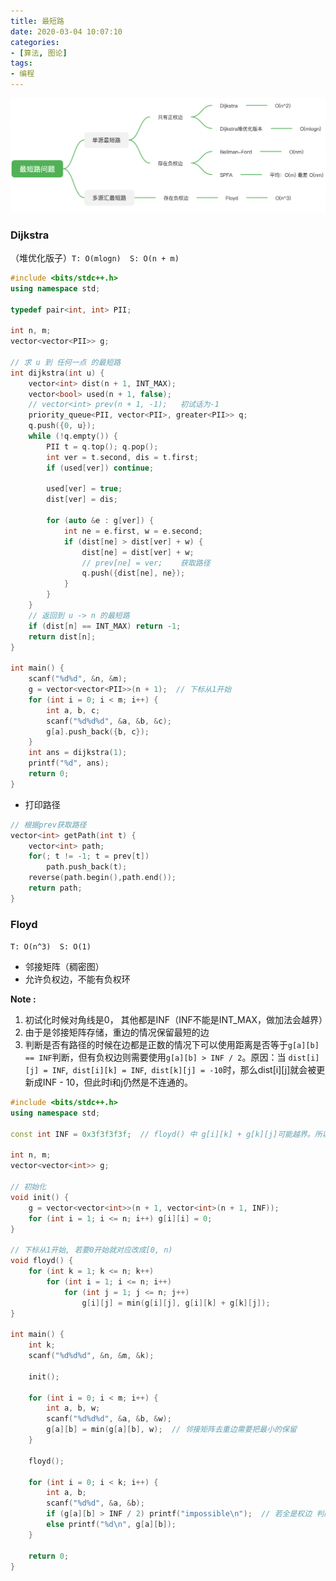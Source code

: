 ```yaml
---
title: 最短路
date: 2020-03-04 10:07:10
categories:
- [算法, 图论]
tags:
- 编程
---
```


![](https://raw.githubusercontent.com/happy-yuxuan/picgo/master/img/image-20200127131950787.png)

### Dijkstra

（堆优化版子）`T: O(mlogn)  S: O(n + m)`

```c++
#include <bits/stdc++.h>
using namespace std;

typedef pair<int, int> PII;

int n, m;
vector<vector<PII>> g;

// 求 u 到 任何一点 的最短路
int dijkstra(int u) {
    vector<int> dist(n + 1, INT_MAX);
    vector<bool> used(n + 1, false);
    // vector<int> prev(n + 1, -1);   初试话为-1
    priority_queue<PII, vector<PII>, greater<PII>> q;
    q.push({0, u});
    while (!q.empty()) {
        PII t = q.top(); q.pop();
        int ver = t.second, dis = t.first;
        if (used[ver]) continue;

        used[ver] = true;
        dist[ver] = dis;
        
        for (auto &e : g[ver]) {
            int ne = e.first, w = e.second;
            if (dist[ne] > dist[ver] + w) {
                dist[ne] = dist[ver] + w;
                // prev[ne] = ver;    获取路径
                q.push({dist[ne], ne});
            }
        }
    }
    // 返回到 u -> n 的最短路
    if (dist[n] == INT_MAX) return -1;
    return dist[n];
}

int main() {
    scanf("%d%d", &n, &m);
    g = vector<vector<PII>>(n + 1);  // 下标从1开始
    for (int i = 0; i < m; i++) {
        int a, b, c;
        scanf("%d%d%d", &a, &b, &c);
        g[a].push_back({b, c});
    }
    int ans = dijkstra(1);
    printf("%d", ans);
    return 0;
}
```

* 打印路径

```c++
// 根据prev获取路径
vector<int> getPath(int t) {
    vector<int> path;
    for(; t != -1; t = prev[t])
        path.push_back(t);
    reverse(path.begin(),path.end());
    return path; 
}
```



### Floyd

 `T: O(n^3)  S: O(1)`

* 邻接矩阵（稠密图）
* 允许负权边，不能有负权环

**Note :**

1. 初试化时候对角线是0， 其他都是INF（INF不能是INT_MAX，做加法会越界）
2. 由于是邻接矩阵存储，重边的情况保留最短的边
3. 判断是否有路径的时候在边都是正数的情况下可以使用距离是否等于`g[a][b] == INF`判断，但有负权边则需要使用`g[a][b] > INF / 2`。原因：当 `dist[i][j] = INF`,` dist[i][k] = INF`,` dist[k][j] = -10`时，那么dist[i][j]就会被更新成INF - 10，但此时i和j仍然是不连通的。

```c++
#include <bits/stdc++.h>
using namespace std;

const int INF = 0x3f3f3f3f;  // floyd() 中 g[i][k] + g[k][j]可能越界。所以INF为0x3f3f3f3f

int n, m;
vector<vector<int>> g;

// 初始化
void init() {
    g = vector<vector<int>>(n + 1, vector<int>(n + 1, INF));
    for (int i = 1; i <= n; i++) g[i][i] = 0;
}

// 下标从1开始, 若要0开始就对应改成[0, n)
void floyd() {
    for (int k = 1; k <= n; k++)
        for (int i = 1; i <= n; i++)
            for (int j = 1; j <= n; j++)
                g[i][j] = min(g[i][j], g[i][k] + g[k][j]);
}

int main() {
    int k;
    scanf("%d%d%d", &n, &m, &k);
    
    init();
    
    for (int i = 0; i < m; i++) {
        int a, b, w;
        scanf("%d%d%d", &a, &b, &w);
        g[a][b] = min(g[a][b], w);  // 邻接矩阵去重边需要把最小的保留
    }
    
    floyd();
    
    for (int i = 0; i < k; i++) {
        int a, b;
        scanf("%d%d", &a, &b);
        if (g[a][b] > INF / 2) printf("impossible\n");  // 若全是权边 判断 == INF就行
        else printf("%d\n", g[a][b]);
    }
    
    return 0;
}
```


